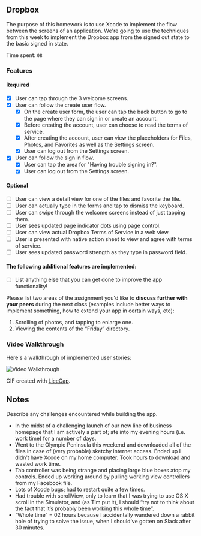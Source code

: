 ## Dropbox

The purpose of this homework is to use Xcode to implement the flow between the screens of an application. We're going to use the techniques from this week to implement the Dropbox app from the signed out state to the basic signed in state.

Time spent: `08`

### Features

#### Required

- [x] User can tap through the 3 welcome screens.
- [x] User can follow the create user flow.
  - [x] On the create user form, the user can tap the back button to go to the page where they can sign in or create an account.
  - [x] Before creating the account, user can choose to read the terms of service.
  - [x] After creating the account, user can view the placeholders for Files, Photos, and Favorites as well as the Settings screen.
  - [x] User can log out from the Settings screen.
- [x] User can follow the sign in flow.
  - [x] User can tap the area for "Having trouble signing in?".
  - [x] User can log out from the Settings screen.

#### Optional

- [ ] User can view a detail view for one of the files and favorite the file.
- [ ] User can actually type in the forms and tap to dismiss the keyboard.
- [ ] User can swipe through the welcome screens instead of just tapping them.
- [ ] User sees updated page indicator dots using page control.
- [ ] User can view actual Dropbox Terms of Service in a web view.
- [ ] User is presented with native action sheet to view and agree with terms of service.
- [ ] User sees updated password strength as they type in password field.

#### The following **additional** features are implemented:

- [ ] List anything else that you can get done to improve the app functionality!

Please list two areas of the assignment you'd like to **discuss further with your peers** during the next class (examples include better ways to implement something, how to extend your app in certain ways, etc):

1. Scrolling of photos, and tapping to enlarge one.
2. Viewing the contents of the “Friday” directory.

### Video Walkthrough 

Here's a walkthrough of implemented user stories:

<img src='http://i.imgur.com/link/to/your/gif/file.gif' title='Video Walkthrough' width='' alt='Video Walkthrough' />

GIF created with [LiceCap](http://www.cockos.com/licecap/).

## Notes

Describe any challenges encountered while building the app.

* In the midst of a challenging launch of our new line of business homepage that I am actively a part of; ate into my evening hours (i.e. work time) for a number of days.
* Went to the Olympic Peninsula this weekend and downloaded all of the files in case of (very probable) sketchy internet access. Ended up I didn’t have Xcode on my home computer. Took hours to download and wasted work time.
* Tab controller was being strange and placing large blue boxes atop my controls. Ended up working around by pulling working view controllers from my Facebook file.
* Lots of Xcode bugs; had to restart quite a few times.
* Had trouble with scrollView, only to learn that I was trying to use OS X scroll in the Simulator, and (as Tim put it), I should “try not to think about the fact that it’s probably been working this whole time”.
* “Whole time” = 02 hours because I accidentally wandered down a rabbit hole of trying to solve the issue, when I should’ve gotten on Slack after 30 minutes.